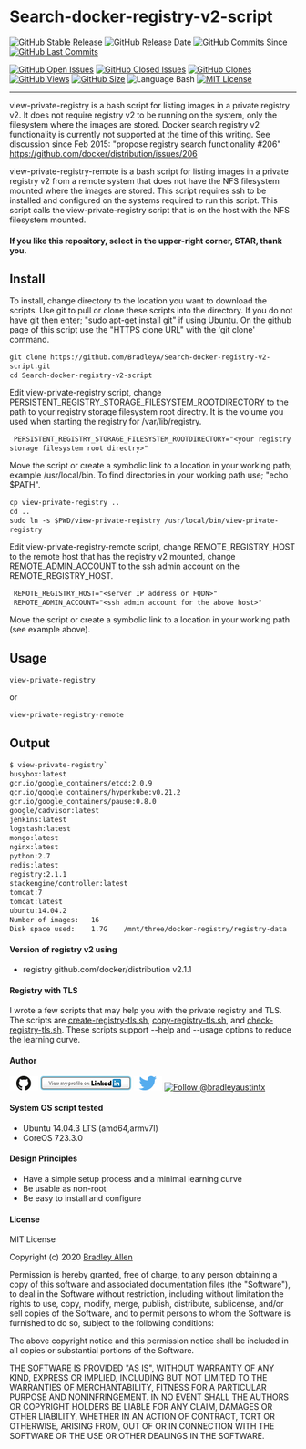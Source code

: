 # Search-docker-registry-v2-script
[![GitHub Stable Release](https://img.shields.io/badge/Release-v2.2-blue.svg)](https://github.com/BradleyA/Search-docker-registry-v2-script/releases/tag/v2.2)
![GitHub Release Date](https://img.shields.io/github/release-date/BradleyA/Search-docker-registry-v2-script?color=blue)
[![GitHub Commits Since](https://img.shields.io/github/commits-since/BradleyA/Search-docker-registry-v2-script/v2.2?color=orange)](https://github.com/BradleyA/Search-docker-registry-v2-script/commits/)
[![GitHub Last Commits](https://img.shields.io/github/last-commit/BradleyA/Search-docker-registry-v2-script.svg)](https://github.com/BradleyA/Search-docker-registry-v2-script/commits/)

[![GitHub Open Issues](https://img.shields.io/github/issues/BradleyA/Search-docker-registry-v2-script?color=purple)](https://github.com/BradleyA/Search-docker-registry-v2-script/issues?q=is%3Aopen+is%3Aissue)
[![GitHub Closed Issues](https://img.shields.io/github/issues-closed/BradleyA/Search-docker-registry-v2-script?color=purple)](https://github.com/BradleyA/Search-docker-registry-v2-script/issues?q=is%3Aclosed+is%3Aissue)
[<img alt="GitHub Clones" src="https://img.shields.io/static/v1?label=Clones&message=190&color=blueviolet">](https://github.com/BradleyA/Search-docker-registry-v2-script/blob/master/images/clone.table.md)
[<img alt="GitHub Views" src="https://img.shields.io/static/v1?label=Views&message=3071&color=blueviolet">](https://github.com/BradleyA/Search-docker-registry-v2-script/blob/master/images/view.table.md)
[![GitHub Size](https://img.shields.io/github/repo-size/BradleyA/Search-docker-registry-v2-script.svg)](https://github.com/BradleyA/Search-docker-registry-v2-script/)
![Language Bash](https://img.shields.io/badge/%20Language-bash-blue.svg)
[![MIT License](http://img.shields.io/badge/License-MIT-blue.png)](LICENSE)

----

view-private-registry is a bash script for listing images in a private registry v2.  It does not require registry v2 to be running on the system, only the filesystem where the images are stored.  Docker search registry v2 functionality is currently not supported at the time of this writing. See discussion since Feb 2015: "propose registry search functionality #206" https://github.com/docker/distribution/issues/206

view-private-registry-remote is a bash script for listing images in a private registry v2 from a remote system that does not have the NFS filesystem mounted where the images are stored.  This script requires ssh to be installed and configured on the systems required to run this script.  This script calls the view-private-registry script that is on the host with the NFS filesystem mounted.
#### If you like this repository, select in the upper-right corner, STAR, thank you.

## Install
To install, change directory to the location you want to download the scripts.  Use git to pull or clone these scripts into the directory.  If you do not have git then enter; "sudo apt-get install git" if using Ubuntu.  On the github page of this script use the "HTTPS clone URL" with the 'git clone' command. 

    git clone https://github.com/BradleyA/Search-docker-registry-v2-script.git
    cd Search-docker-registry-v2-script

Edit view-private-registry script, change PERSISTENT_REGISTRY_STORAGE_FILESYSTEM_ROOTDIRECTORY to the path to your registry storage filesystem root directry.  It is the volume you used when starting the registry for /var/lib/registry.

     PERSISTENT_REGISTRY_STORAGE_FILESYSTEM_ROOTDIRECTORY="<your registry storage filesystem root directry>"

Move the script or create a symbolic link to a location in your working path; example /usr/local/bin. To find directories in your working path use; "echo $PATH".

    cp view-private-registry ..
    cd ..
    sudo ln -s $PWD/view-private-registry /usr/local/bin/view-private-registry
    
Edit view-private-registry-remote script, change REMOTE_REGISTRY_HOST to the remote host that has the registry v2 mounted, change REMOTE_ADMIN_ACCOUNT to the ssh admin account on the REMOTE_REGISTRY_HOST.  

     REMOTE_REGISTRY_HOST="<server IP address or FQDN>"
     REMOTE_ADMIN_ACCOUNT="<ssh admin account for the above host>"

Move the script or create a symbolic link to a location in your working path (see example above). 

## Usage

    view-private-registry
or

    view-private-registry-remote

## Output

    $ view-private-registry`
    busybox:latest
    gcr.io/google_containers/etcd:2.0.9
    gcr.io/google_containers/hyperkube:v0.21.2
    gcr.io/google_containers/pause:0.8.0
    google/cadvisor:latest
    jenkins:latest
    logstash:latest
    mongo:latest
    nginx:latest
    python:2.7
    redis:latest
    registry:2.1.1
    stackengine/controller:latest
    tomcat:7
    tomcat:latest
    ubuntu:14.04.2
    Number of images:   16
    Disk space used:    1.7G    /mnt/three/docker-registry/registry-data

#### Version of registry v2 using
 * registry github.com/docker/distribution v2.1.1
 
#### Registry with TLS
I wrote a few scripts that may help you with the private registry and TLS.  The scripts are [create-registry-tls.sh](https://github.com/BradleyA/docker-security-infrastructure/tree/master/docker-TLS#usage-9), [copy-registry-tls.sh](https://github.com/BradleyA/docker-security-infrastructure/tree/master/docker-TLS#usage-10), and [check-registry-tls.sh](https://github.com/BradleyA/docker-security-infrastructure/tree/master/docker-TLS#usage-11).   These scripts support --help and --usage options to reduce the learning curve.

#### Author
[<img id="github" src="images/github.png" width="50" a="https://github.com/BradleyA/">](https://github.com/BradleyA/)    [<img src="images/linkedin.png" style="max-width:100%;" >](https://www.linkedin.com/in/bradleyhallen) [<img id="twitter" src="images/twitter.png" width="50" a="twitter.com/bradleyaustintx/">](https://twitter.com/bradleyaustintx/)       <a href="https://twitter.com/intent/follow?screen_name=bradleyaustintx"> <img src="https://img.shields.io/twitter/follow/bradleyaustintx.svg?label=Follow%20@bradleyaustintx" alt="Follow @bradleyaustintx" />    </a>

#### System OS script tested
 * Ubuntu 14.04.3 LTS (amd64,armv7l)
 * CoreOS 723.3.0

#### Design Principles
 * Have a simple setup process and a minimal learning curve
 * Be usable as non-root
 * Be easy to install and configure

#### License
MIT License

Copyright (c) 2020 [Bradley Allen](https://www.linkedin.com/in/bradleyhallen)

Permission is hereby granted, free of charge, to any person obtaining a copy of this software and associated documentation files (the "Software"), to deal in the Software without restriction, including without limitation the rights to use, copy, modify, merge, publish, distribute, sublicense, and/or sell copies of the Software, and to permit persons to whom the Software is furnished to do so, subject to the following conditions:

The above copyright notice and this permission notice shall be included in all copies or substantial portions of the Software.

THE SOFTWARE IS PROVIDED "AS IS", WITHOUT WARRANTY OF ANY KIND, EXPRESS OR IMPLIED, INCLUDING BUT NOT LIMITED TO THE WARRANTIES OF MERCHANTABILITY, FITNESS FOR A PARTICULAR PURPOSE AND NONINFRINGEMENT. IN NO EVENT SHALL THE AUTHORS OR COPYRIGHT HOLDERS BE LIABLE FOR ANY CLAIM, DAMAGES OR OTHER LIABILITY, WHETHER IN AN ACTION OF CONTRACT, TORT OR OTHERWISE, ARISING FROM, OUT OF OR IN CONNECTION WITH THE SOFTWARE OR THE USE OR OTHER DEALINGS IN THE SOFTWARE.
